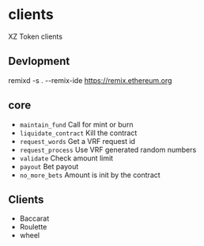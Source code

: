 # clients

XZ Token clients

## Devlopment

remixd -s . --remix-ide https://remix.ethereum.org

## core

- `maintain_fund` Call for mint or burn
- `liquidate_contract` Kill the contract
- `request_words` Get a VRF request id
- `request_process` Use VRF generated random numbers
- `validate` Check amount limit
- `payout` Bet payout
- `no_more_bets` Amount is init by the contract

## Clients

- Baccarat
- Roulette
- wheel

